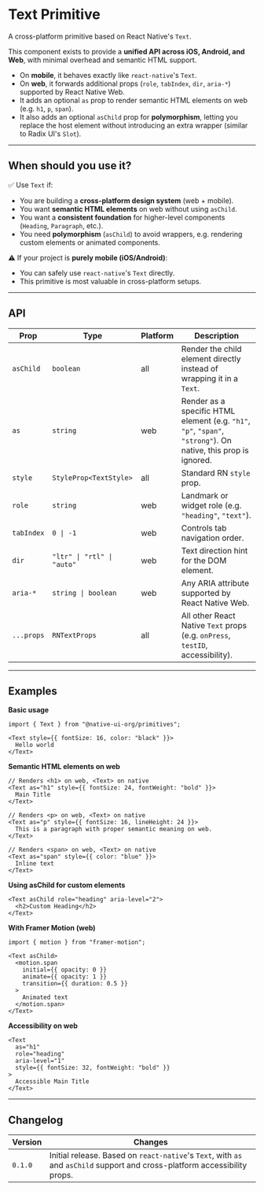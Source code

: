 # Text Primitive

A cross-platform primitive based on React Native's `Text`.

This component exists to provide a **unified API across iOS, Android, and Web**, with minimal overhead and semantic HTML support.

- On **mobile**, it behaves exactly like `react-native`'s `Text`.
- On **web**, it forwards additional props (`role`, `tabIndex`, `dir`, `aria-*`) supported by React Native Web.
- It adds an optional `as` prop to render semantic HTML elements on web (e.g. `h1`, `p`, `span`).
- It also adds an optional `asChild` prop for **polymorphism**, letting you replace the host element without introducing an extra wrapper (similar to Radix UI's `Slot`).

---

## When should you use it?

✅ Use `Text` if:  
- You are building a **cross-platform design system** (web + mobile).  
- You want **semantic HTML elements** on web without using `asChild`.
- You want a **consistent foundation** for higher-level components (`Heading`, `Paragraph`, etc.).  
- You need **polymorphism** (`asChild`) to avoid wrappers, e.g. rendering custom elements or animated components.

⚠️ If your project is **purely mobile (iOS/Android)**:  
- You can safely use `react-native`'s `Text` directly.  
- This primitive is most valuable in cross-platform setups.  

---

## API

| Prop       | Type                   | Platform | Description                                                                 |
|------------|------------------------|----------|-----------------------------------------------------------------------------|
| `asChild` | `boolean`             | all      | Render the child element directly instead of wrapping it in a `Text`.       |
| `as`      | `string`              | web      | Render as a specific HTML element (e.g. `"h1"`, `"p"`, `"span"`, `"strong"`). On native, this prop is ignored. |
| `style`   | `StyleProp<TextStyle>` | all      | Standard RN `style` prop.                                                   |
| `role`    | `string`              | web      | Landmark or widget role (e.g. `"heading"`, `"text"`).                       |
| `tabIndex`| `0 \| -1`              | web      | Controls tab navigation order.                                              |
| `dir`     | `"ltr" \| "rtl" \| "auto"` | web      | Text direction hint for the DOM element.                                    |
| `aria-*`  | `string \| boolean`    | web      | Any ARIA attribute supported by React Native Web.                           |
| `...props`| `RNTextProps`         | all      | All other React Native `Text` props (e.g. `onPress`, `testID`, accessibility). |

---

## Examples

**Basic usage**
```tsx
import { Text } from "@native-ui-org/primitives";

<Text style={{ fontSize: 16, color: "black" }}>
  Hello world
</Text>
```

**Semantic HTML elements on web**
```tsx
// Renders <h1> on web, <Text> on native
<Text as="h1" style={{ fontSize: 24, fontWeight: "bold" }}>
  Main Title
</Text>

// Renders <p> on web, <Text> on native
<Text as="p" style={{ fontSize: 16, lineHeight: 24 }}>
  This is a paragraph with proper semantic meaning on web.
</Text>

// Renders <span> on web, <Text> on native
<Text as="span" style={{ color: "blue" }}>
  Inline text
</Text>
```

**Using asChild for custom elements**
```tsx
<Text asChild role="heading" aria-level="2">
  <h2>Custom Heading</h2>
</Text>
```

**With Framer Motion (web)**
```tsx
import { motion } from "framer-motion";

<Text asChild>
  <motion.span 
    initial={{ opacity: 0 }} 
    animate={{ opacity: 1 }}
    transition={{ duration: 0.5 }}
  >
    Animated text
  </motion.span>
</Text>
```

**Accessibility on web**
```tsx
<Text 
  as="h1" 
  role="heading" 
  aria-level="1"
  style={{ fontSize: 32, fontWeight: "bold" }}
>
  Accessible Main Title
</Text>
```

---

## Changelog

| Version | Changes                                                                 |
|---------|-------------------------------------------------------------------------|
| `0.1.0` | Initial release. Based on `react-native`'s `Text`, with `as` and `asChild` support and cross-platform accessibility props. |
